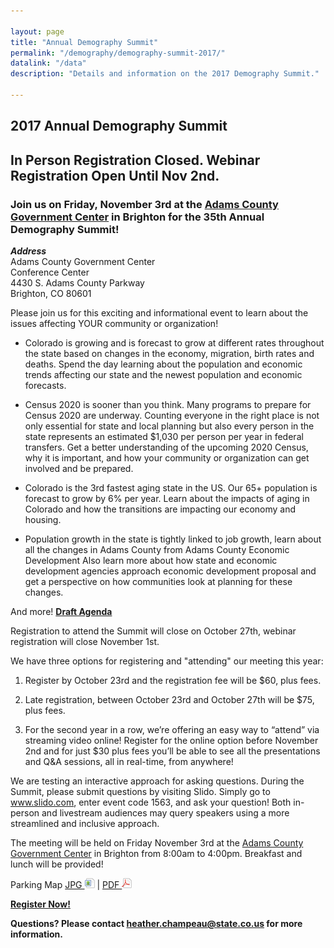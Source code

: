 ```yaml
---

layout: page
title: "Annual Demography Summit"
permalink: "/demography/demography-summit-2017/"
datalink: "/data"
description: "Details and information on the 2017 Demography Summit."

---
```


## 2017 Annual Demography Summit

## In Person Registration Closed.  Webinar Registration Open Until Nov 2nd.

### Join us on Friday, November 3rd at the [Adams County Government Center](https://www.google.com/maps/place/Adams+County+Government+Center/@39.9237893,-104.8129123,15z/data=!4m5!3m4!1s0x0:0x5d248cfc3b4bfa7b!8m2!3d39.9237893!4d-104.8129123) in Brighton for the 35th Annual Demography Summit!

***Address***<br>
Adams County Government Center<br>
Conference Center<br>
4430 S. Adams County Parkway<br>
Brighton, CO 80601

Please join us for this exciting and informational event to learn about the issues affecting YOUR community or organization!

* Colorado is growing and is forecast to grow at different rates throughout the state based on changes in the economy, migration, birth rates and deaths.  Spend the day learning about the population and economic trends affecting our state and the newest population and economic forecasts.

* Census 2020 is sooner than you think.  Many programs to prepare for Census 2020 are underway.  Counting everyone in the right place is not only essential for state and local planning but also every person in the state represents an estimated $1,030 per person per year in federal transfers.  Get a better understanding of the upcoming 2020 Census, why it is important, and how your community or organization can get involved and be prepared.

* Colorado is the 3rd fastest aging state in the US.  Our 65+ population is forecast to grow by 6% per year.  Learn about the impacts of aging in Colorado and how the transitions are impacting our economy and housing.

* Population growth in the state is tightly linked to job growth, learn about all the changes in Adams County from Adams County Economic Development Also learn more about how state and economic development agencies approach economic development proposal and get a perspective on how communities look at planning for these changes.

And more!
[**Draft Agenda**](https://drive.google.com/open?id=0B2FMBVetYCVCRndMSUNudXhxWGc)

Registration to attend the Summit will close on October 27th, webinar registration will close November 1st.

We have three options for registering and "attending" our meeting this year:  

1.  Register by October 23rd and the registration fee will be $60, plus fees.

2.  Late registration, between October 23rd and October 27th will be $75, plus fees.

3.  For the second year in a row, we’re offering an easy way to “attend” via streaming video online! Register for the online option before November 2nd and for just $30 plus fees you’ll be able to see all the presentations and Q&A sessions, all in real-time, from anywhere!

We are testing an interactive approach for asking questions. During the Summit, please submit questions by visiting Slido. Simply go to www.slido.com, enter event code 1563, and ask your question! Both in-person and livestream audiences may query speakers using a more streamlined and inclusive approach.

The meeting will be held on Friday November 3rd at the [Adams County Government Center](https://www.google.com/maps/place/Adams+County+Government+Center/@39.9237893,-104.8129123,15z/data=!4m5!3m4!1s0x0:0x5d248cfc3b4bfa7b!8m2!3d39.9237893!4d-104.8129123) in Brighton from 8:00am to 4:00pm. Breakfast and lunch will be provided! 

Parking Map [JPG ![image](/images/page_white_picture.png 'download image file')](https://drive.google.com/file/d/0B2FMBVetYCVCMGMtWmtCOVR2UEU/view?usp=sharing) \| [PDF  ![pdf](/images/page_white_acrobat.png 'download pdf file')](https://drive.google.com/open?id=0B2FMBVetYCVCb3dkUC1zWmg4dU0)


[**Register Now!**](https://www.eventbrite.com/e/2017-annual-demography-summit-tickets-38461837391)

**Questions? Please contact [heather.champeau@state.co.us](mailto:heather.champeau@state.co.us) for more information.**
